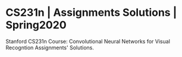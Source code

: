 # CS231n | Assignments Solutions | Spring2020
 Stanford CS231n Course: Convolutional Neural Networks for Visual Recogntion Assignments' Solutions.
